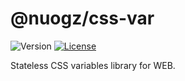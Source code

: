 # @nuogz/css-var
![Version](https://img.shields.io/github/package-json/v/nuogz/css-var?style=flat-square)
[![License](https://img.shields.io/github/license/nuogz/css-var?style=flat-square)](https://www.gnu.org/licenses/lgpl-3.0-standalone.html)

Stateless CSS variables library for WEB.
